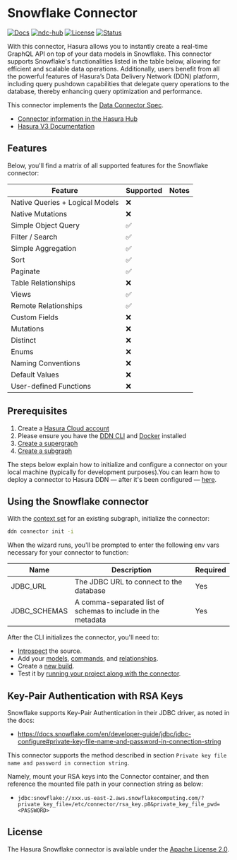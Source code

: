 # Snowflake Connector

[![Docs](https://img.shields.io/badge/docs-v3.x-brightgreen.svg?style=flat)](https://hasura.io/docs/3.0/getting-started/overview/)
[![ndc-hub](https://img.shields.io/badge/ndc--hub-snowflake-blue.svg?style=flat)](https://hasura.io/connectors/snowflake)
[![License](https://img.shields.io/badge/license-Apache--2.0-purple.svg?style=flat)](LICENSE.txt)
[![Status](https://img.shields.io/badge/status-alpha-yellow.svg?style=flat)](./readme.md)

With this connector, Hasura allows you to instantly create a real-time GraphQL API on top of your data models in
Snowflake. This connector supports Snowflake's functionalities listed in the table below, allowing for efficient and
scalable data operations. Additionally, users benefit from all the powerful features of Hasura’s Data Delivery Network
(DDN) platform, including query pushdown capabilities that delegate query operations to the database, thereby enhancing
query optimization and performance.

This connector implements the [Data Connector Spec](https://github.com/hasura/ndc-spec).

- [Connector information in the Hasura Hub](https://hasura.io/connectors/snowflake)
- [Hasura V3 Documentation](https://hasura.io/docs/3.0)

## Features

Below, you'll find a matrix of all supported features for the Snowflake connector:

| Feature                         | Supported | Notes |
| ------------------------------- | --------- | ----- |
| Native Queries + Logical Models | ❌        |       |
| Native Mutations                | ❌        |       |
| Simple Object Query             | ✅        |       |
| Filter / Search                 | ✅        |       |
| Simple Aggregation              | ✅        |       |
| Sort                            | ✅        |       |
| Paginate                        | ✅        |       |
| Table Relationships             | ❌        |       |
| Views                           | ✅        |       |
| Remote Relationships            | ✅        |       |
| Custom Fields                   | ❌        |       |
| Mutations                       | ❌        |       |
| Distinct                        | ❌        |       |
| Enums                           | ❌        |       |
| Naming Conventions              | ❌        |       |
| Default Values                  | ❌        |       |
| User-defined Functions          | ❌        |       |

## Prerequisites

1. Create a [Hasura Cloud account](https://console.hasura.io)
2. Please ensure you have the [DDN CLI](https://hasura.io/docs/3.0/cli/installation) and
   [Docker](https://docs.docker.com/engine/install/) installed
3. [Create a supergraph](https://hasura.io/docs/3.0/getting-started/init-supergraph)
4. [Create a subgraph](https://hasura.io/docs/3.0/getting-started/init-subgraph)

The steps below explain how to initialize and configure a connector on your local machine (typically for development
purposes).You can learn how to deploy a connector to Hasura DDN — after it's been configured —
[here](https://hasura.io/docs/3.0/getting-started/deployment/deploy-a-connector).

## Using the Snowflake connector

With the [context set](https://hasura.io/docs/3.0/cli/commands/ddn_context_set/) for an existing subgraph, initialize
the connector:

```sh
ddn connector init -i
```

When the wizard runs, you'll be prompted to enter the following env vars necessary for your connector to function:

| Name         | Description                                                  | Required |
| ------------ | ------------------------------------------------------------ | -------- |
| JDBC_URL     | The JDBC URL to connect to the database                      | Yes      |
| JDBC_SCHEMAS | A comma-separated list of schemas to include in the metadata | Yes      |

After the CLI initializes the connector, you'll need to:

- [Introspect](https://hasura.io/docs/3.0/cli/commands/ddn_connector_introspect) the source.
- Add your [models](https://hasura.io/docs/3.0/cli/commands/ddn_model_add),
  [commands](https://hasura.io/docs/3.0/cli/commands/ddn_command_add), and
  [relationships](https://hasura.io/docs/3.0/cli/commands/ddn_relationship_add).
- Create a [new build](https://hasura.io/docs/3.0/cli/commands/ddn_supergraph_build_local).
- Test it by [running your project along with the connector](https://hasura.io/docs/3.0/cli/commands/ddn_run#examples).
  
## Key-Pair Authentication with RSA Keys

Snowflake supports Key-Pair Authentication in their JDBC driver, as noted in the docs:
- https://docs.snowflake.com/en/developer-guide/jdbc/jdbc-configure#private-key-file-name-and-password-in-connection-string

This connector supports the method described in section `Private key file name and password in connection string`.

Namely, mount your RSA keys into the Connector container, and then reference the mounted file path in your connection string as below:
- `jdbc:snowflake://xxx.us-east-2.aws.snowflakecomputing.com/?private_key_file=/etc/connector/rsa_key.p8&private_key_file_pwd=<PASSWORD>`


## License

The Hasura Snowflake connector is available under the [Apache License 2.0](https://www.apache.org/licenses/LICENSE-2.0).
